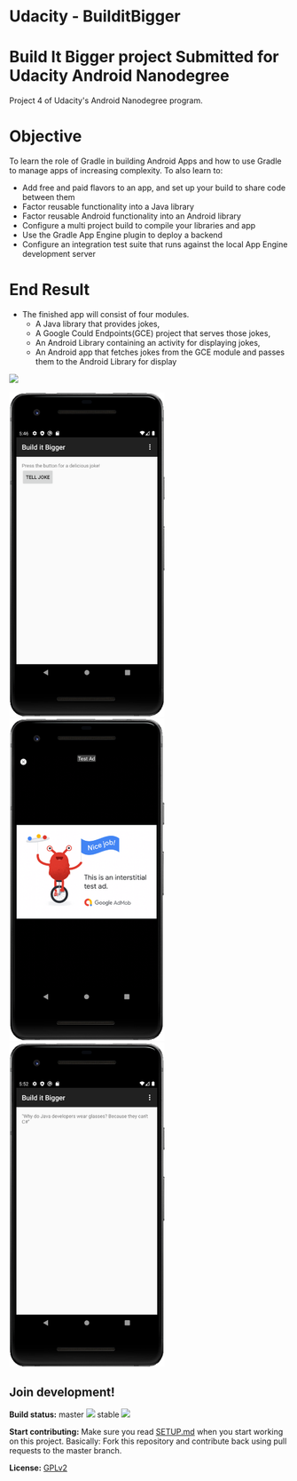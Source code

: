 # Udacity - BuilditBigger

# Build It Bigger project Submitted for Udacity Android Nanodegree

Project 4 of Udacity's Android Nanodegree program.

# Objective

To learn the role of Gradle in building Android Apps and how to use
Gradle to manage apps of increasing complexity.
To also learn to:

* Add free and paid flavors to an app, and set up your build to share code between them
* Factor reusable functionality into a Java library
* Factor reusable Android functionality into an Android library
* Configure a multi project build to compile your libraries and app
* Use the Gradle App Engine plugin to deploy a backend
* Configure an integration test suite that runs against the local App Engine development server

# End Result



* The finished app will consist of four modules.
  * A Java library that provides jokes,
  * A Google Could Endpoints(GCE) project that serves those jokes,
  * An Android Library containing an activity for displaying jokes,
  * An Android app that fetches jokes from the GCE module and passes them to the Android Library for display


<a href="https://play.google.com/store/apps/details?id=com.owncloud.android"><img src="https://play.google.com/intl/en_us/badges/images/generic/en_badge_web_generic.png" height="75"></a>

<img src="res/screenshot.png" width="280"/> <img src="res/screenshot2.png" width="280"/> <img src="res/screenshot3.png" width="280"/> 
 
## Join development!

**Build status:** master ![](https://api.travis-ci.org/owncloud/android.svg?branch=master) stable ![](https://api.travis-ci.org/owncloud/android.svg?branch=stable)

**Start contributing:** Make sure you read [SETUP.md](https://github.com/owncloud/android/blob/master/SETUP.md) when you start working on this project. Basically: Fork this repository and contribute back using pull requests to the master branch.

**License:** [GPLv2](https://github.com/josefdeutsch/udacitybuilditbigger/blob/master/LICENSE.txt)

